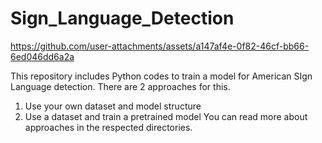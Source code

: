 # Sign_Language_Detection


https://github.com/user-attachments/assets/a147af4e-0f82-46cf-bb66-6ed046dd6a2a



This repository includes Python codes to train a model for American SIgn Language detection.
There are 2 approaches for this.
  1. Use your own dataset and model structure
  2. Use a dataset and train a pretrained model
You can read more about approaches in the respected directories.
